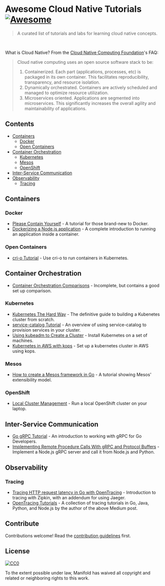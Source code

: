 # Awesome Cloud Native Tutorials [![Awesome](https://cdn.rawgit.com/sindresorhus/awesome/d7305f38d29fed78fa85652e3a63e154dd8e8829/media/badge.svg)](https://github.com/sindresorhus/awesome)

> A curated list of tutorials and labs for learning cloud native concepts.

<br>

What is Cloud Native? From the [Cloud Native Computing Foundation](https://www.cncf.io/)'s FAQ:

> Cloud native computing uses an open source software stack to be:
> 1. Containerized. Each part (applications, processes, etc) is packaged in its own container. This facilitates reproducibility, transparency, and resource isolation.
> 1. Dynamically orchestrated. Containers are actively scheduled and managed to optimize resource utilization.
> 1. Microservices oriented. Applications are segmented into microservices. This significantly increases the overall agility and maintainability of applications.


## Contents

- [Containers](#containers)
  - [Docker](#docker)
  - [Open Containers](#open-containers)
- [Container Orchestration](#container-orchestration)
  - [Kubernetes](#kubernetes)
  - [Mesos](#mesos)
  - [OpenShift](#openshift)
- [Inter-Service Communication](#inter-service-communication)
- [Observability](#observability)
  - [Tracing](#tracing)
  <!-- Add monitoring/metrics and logging here -->


## Containers

### Docker

- [Please Contain Yourself](https://github.com/dylanlrrb/Please-Contain-Yourself) - A tutorial for those brand-new to Docker.
- [Dockerizing a Node.js application](https://github.com/docker/labs/tree/master/developer-tools/nodejs/porting) - A complete introduction to running an application inside a container.

### Open Containers

- [cri-o Tutorial](https://github.com/kelseyhightower/cri-o-tutorial) - Use cri-o to run containers in Kubernetes.


## Container Orchestration

- [Container Orchestration Comparisons](https://github.com/thesandlord/container-orchestration-comparisons) - Incomplete, but contains a good set up comparison.

### Kubernetes

- [Kubernetes The Hard Way](https://github.com/kelseyhightower/kubernetes-the-hard-way) - The definitive guide to building a Kubenetes cluster from scratch.
- [service-catalog Tutorial](https://github.com/manifoldco/service-catalog-tutorial) - An overview of using service-catalog to provision services in your cluster.
- [Using kubeadm to Create a Cluster](https://kubernetes.io/docs/setup/independent/create-cluster-kubeadm/) - Install Kubernetes on a set of machines.
- [Kubernetes in AWS with kops](https://github.com/kubernetes/kops/blob/master/docs/aws.md) - Set up a kubernetes cluster in AWS using kops.

### Mesos

- [How to create a Mesos framework in Go](https://github.com/sayden/minimal-mesos-go-framework) - A tutorial showing Mesos' extensibility model.

### OpenShift

- [Local Cluster Management](https://github.com/openshift/origin/blob/master/docs/cluster_up_down.md) - Run a local OpenShift cluster on your laptop.


## Inter-Service Communication

- [Go gRPC Tutorial](https://github.com/phuongdo/go-grpc-tutorial) - An introduction to working with gRPC for Go Developers.
- [Implementing Remote Procedure Calls With gRPC and Protocol Buffers](https://scotch.io/tutorials/implementing-remote-procedure-calls-with-grpc-and-protocol-buffers) - Implement a Node.js gRPC server and call it from Node.js and Python.


## Observability

### Tracing

- [Tracing HTTP request latency in Go with OpenTracing](https://medium.com/opentracing/tracing-http-request-latency-in-go-with-opentracing-7cc1282a100a) - Introduction to tracing with Zipkin, with an addendum for using Jaeger.
- [OpenTracing Tutorials](https://github.com/yurishkuro/opentracing-tutorial) - A collection of tracing tutorials in Go, Java, Python, and Node.js by the author of the above Medium post.


## Contribute

Contributions welcome! Read the [contribution guidelines](./github/CONTRIBUTING.md) first.

## License

[![CC0](http://mirrors.creativecommons.org/presskit/buttons/88x31/svg/cc-zero.svg)](http://creativecommons.org/publicdomain/zero/1.0)

To the extent possible under law, Manifold has waived all copyright and
related or neighboring rights to this work.
